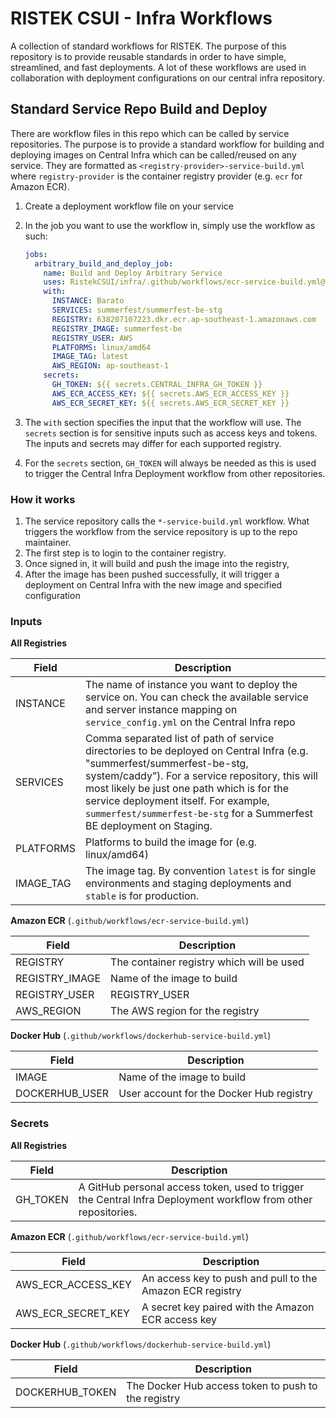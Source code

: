 # RISTEK CSUI - Infra Workflows

A collection of standard workflows for RISTEK. The purpose of this repository is to provide reusable standards in order to have simple, streamlined, and fast deployments. 
A lot of these workflows are used in collaboration with deployment configurations on our central infra repository.

## Standard Service Repo Build and Deploy

There are workflow files in this repo which can be called by service repositories. The purpose is to provide a standard workflow for building and deploying images on Central Infra which can be called/reused on any service. They are formatted as `<registry-provider>-service-build.yml` where `registry-provider` is the container registry provider (e.g. `ecr` for Amazon ECR).

1. Create a deployment workflow file on your service
2. In the job you want to use the workflow in, simply use the workflow as such:

   ```yaml
   jobs:
     arbitrary_build_and_deploy_job:
       name: Build and Deploy Arbitrary Service
       uses: RistekCSUI/infra/.github/workflows/ecr-service-build.yml@main
       with:
         INSTANCE: Barato
         SERVICES: summerfest/summerfest-be-stg
         REGISTRY: 638207107223.dkr.ecr.ap-southeast-1.amazonaws.com
         REGISTRY_IMAGE: summerfest-be
         REGISTRY_USER: AWS
         PLATFORMS: linux/amd64
         IMAGE_TAG: latest
         AWS_REGION: ap-southeast-1
       secrets:
         GH_TOKEN: ${{ secrets.CENTRAL_INFRA_GH_TOKEN }}
         AWS_ECR_ACCESS_KEY: ${{ secrets.AWS_ECR_ACCESS_KEY }}
         AWS_ECR_SECRET_KEY: ${{ secrets.AWS_ECR_SECRET_KEY }}
   ```
   
3. The `with` section specifies the input that the workflow will use. The `secrets` section is for sensitive inputs such as access keys and tokens. The inputs and secrets may differ for each supported registry.
4. For the `secrets` section, `GH_TOKEN` will always be needed as this is used to trigger the Central Infra Deployment workflow from other repositories.

### How it works

1. The service repository calls the `*-service-build.yml` workflow. What triggers the workflow from the service repository is up to the repo maintainer.
2. The first step is to login to the container registry.
3. Once signed in, it will build and push the image into the registry,
4. After the image has been pushed successfully, it will trigger a deployment on Central Infra with the new image and specified configuration

### Inputs

**All Registries**

| Field | Description |
|---|---|
| INSTANCE | The name of instance you want to deploy the service on. You can check the available service and server instance mapping on `service_config.yml` on the Central Infra repo |
| SERVICES | Comma separated list of path of service directories to be deployed on Central Infra (e.g. "summerfest/summerfest-be-stg, system/caddy”). For a service repository, this will most likely be just one path which is for the service deployment itself. For example, `summerfest/summerfest-be-stg` for a Summerfest BE deployment on Staging. |
| PLATFORMS | Platforms to build the image for (e.g. linux/amd64) |
| IMAGE_TAG | The image tag. By convention `latest` is for single environments and staging deployments and `stable` is for production. |

**Amazon ECR** (`.github/workflows/ecr-service-build.yml`)

| Field | Description |
|---|---|
| REGISTRY | The container registry which will be used |
| REGISTRY_IMAGE | Name of the image to build |
| REGISTRY_USER | REGISTRY_USER |
| AWS_REGION | The AWS region for the registry |
  
**Docker Hub** (`.github/workflows/dockerhub-service-build.yml`)

| Field | Description |
|---|---|
| IMAGE | Name of the image to build |
| DOCKERHUB_USER | User account for the Docker Hub registry |

### Secrets

**All Registries**

| Field | Description |
|---|---|
| GH_TOKEN | A GitHub personal access token, used to trigger the Central Infra Deployment workflow from other repositories. |

**Amazon ECR** (`.github/workflows/ecr-service-build.yml`)

| Field | Description |
|---|---|
| AWS_ECR_ACCESS_KEY | An access key to push and pull to the Amazon ECR registry |
| AWS_ECR_SECRET_KEY | A secret key paired with the Amazon ECR access key |

**Docker Hub** (`.github/workflows/dockerhub-service-build.yml`)

| Field | Description |
|---|---|
| DOCKERHUB_TOKEN | The Docker Hub access token to push to the registry |
